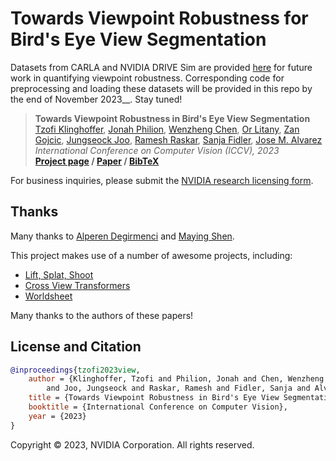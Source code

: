 # Towards Viewpoint Robustness for Bird's Eye View Segmentation 

Datasets from CARLA and NVIDIA DRIVE Sim are provided [here](https://drive.google.com/drive/folders/1FQGl9oHyMb7CspUBSFQvpByZD9myLync) for future work in quantifying viewpoint robustness. Corresponding code for preprocessing and loading these datasets will be provided in this repo by the end of November 2023__. Stay tuned!

> __Towards Viewpoint Robustness in Bird's Eye View Segmentation__  
> [Tzofi Klinghoffer](https://tzofi.github.io/), [Jonah Philion](https://www.cs.toronto.edu/~jphilion/), [Wenzheng Chen](https://www.cs.toronto.edu/~wenzheng/), [Or Litany](https://orlitany.github.io/), [Zan Gojcic](https://zgojcic.github.io/), [Jungseock Joo](https://www.jsjoo.com/), [Ramesh Raskar](https://www.media.mit.edu/people/raskar/overview/), [Sanja Fidler](https://www.cs.utoronto.ca/~fidler/), [Jose M. Alvarez](https://alvarezlopezjosem.github.io/)  
> _International Conference on Computer Vision (_ICCV_), 2023_  
> __[Project page](https://nvlabs.github.io/viewpoint-robustness)&nbsp;/ [Paper](https://nvlabs.github.io/viewpoint-robustness/docs/assets/tzofi2023view.pdf)&nbsp;/ [BibTeX](https://nvlabs.github.io/viewpoint-robustness/docs/assets/tzofi2023view.bib)__

For business inquiries, please submit the [NVIDIA research licensing form](https://www.nvidia.com/en-us/research/inquiries/).

## Thanks

Many thanks to [Alperen Degirmenci](https://scholar.harvard.edu/adegirmenci/home) and [Maying Shen](https://mayings.github.io/). 

This project makes use of a number of awesome projects, including:
* [Lift, Splat, Shoot](https://nv-tlabs.github.io/lift-splat-shoot/)
* [Cross View Transformers](https://github.com/bradyz/cross_view_transformers)
* [Worldsheet](https://worldsheet.github.io/)

Many thanks to the authors of these papers!

## License and Citation

```bibtex
@inproceedings{tzofi2023view,
    author = {Klinghoffer, Tzofi and Philion, Jonah and Chen, Wenzheng and Litany, Or and Gojcic, Zan
        and Joo, Jungseock and Raskar, Ramesh and Fidler, Sanja and Alvarez, Jose M},
    title = {Towards Viewpoint Robustness in Bird's Eye View Segmentation},
    booktitle = {International Conference on Computer Vision},
    year = {2023}
}
```

Copyright © 2023, NVIDIA Corporation. All rights reserved.
